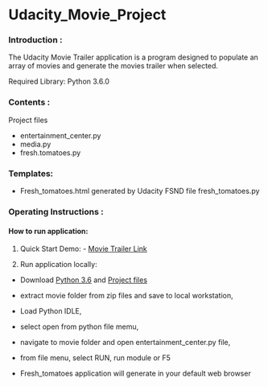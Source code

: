 
# Udacity_Movie_Project

### Introduction : 

The Udacity Movie Trailer application is a program designed to populate an array of movies 
and generate the movies trailer when selected.

Required Library: Python 3.6.0 

### Contents :
Project files 
- entertainment_center.py
- media.py
- fresh.tomatoes.py

### Templates: 
- Fresh_tomatoes.html generated by Udacity FSND file fresh_tomatoes.py

### Operating Instructions :

#### How to run application:

1. Quick Start Demo: - [Movie Trailer Link](http://mrsmith01.github.io/movies/fresh_tomatoes.html)

2. Run application locally:

- Download [Python 3.6](https://www.python.org/ftp/python/3.6.1/python-3.6.1.exe) 
	         and
           [Project files](https://github.com/mrsmith01/mrsmith01.github.io/archive/master.zip)

- extract movie folder from zip files and save to local workstation,
- Load Python IDLE, 
- select open from python file memu, 
- navigate to movie folder and open entertainment_center.py file, 
- from file menu, select RUN, run module or F5
- Fresh_tomatoes application will generate in your default web browser


